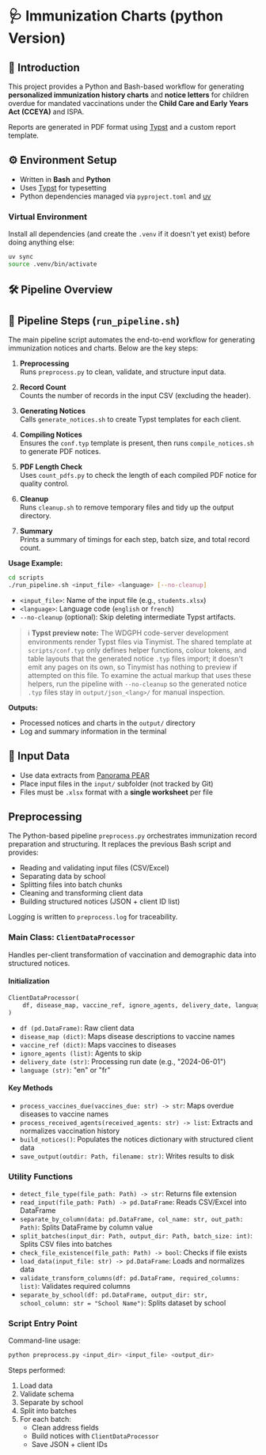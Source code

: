 # 🩺 Immunization Charts (python Version)

## 📘 Introduction

This project provides a Python and Bash-based workflow for generating **personalized immunization history charts** and **notice letters** for children overdue for mandated vaccinations under the **Child Care and Early Years Act (CCEYA)** and ISPA.

Reports are generated in PDF format using [Typst](https://typst.app) and a custom report template.

## ⚙️ Environment Setup

- Written in **Bash** and **Python**
- Uses [Typst](https://typst.app) for typesetting
- Python dependencies managed via `pyproject.toml` and [uv](https://github.com/astral-sh/uv)

### Virtual Environment

Install all dependencies (and create the `.venv` if it doesn't yet exist) before doing anything else:

```bash
uv sync
source .venv/bin/activate
```

## 🛠️ Pipeline Overview

## 🚦 Pipeline Steps (`run_pipeline.sh`)

The main pipeline script automates the end-to-end workflow for generating immunization notices and charts. Below are the key steps:

1. **Preprocessing**  
   Runs `preprocess.py` to clean, validate, and structure input data.

2. **Record Count**  
   Counts the number of records in the input CSV (excluding the header).

3. **Generating Notices**  
   Calls `generate_notices.sh` to create Typst templates for each client.

4. **Compiling Notices**  
   Ensures the `conf.typ` template is present, then runs `compile_notices.sh` to generate PDF notices.

5. **PDF Length Check**  
   Uses `count_pdfs.py` to check the length of each compiled PDF notice for quality control.

6. **Cleanup**  
   Runs `cleanup.sh` to remove temporary files and tidy up the output directory.

7. **Summary**  
   Prints a summary of timings for each step, batch size, and total record count.

**Usage Example:**
```bash
cd scripts
./run_pipeline.sh <input_file> <language> [--no-cleanup]
```
- `<input_file>`: Name of the input file (e.g., `students.xlsx`)
- `<language>`: Language code (`english` or `french`)
- `--no-cleanup` (optional): Skip deleting intermediate Typst artifacts.

> ℹ️ **Typst preview note:** The WDGPH code-server development environments render Typst files via Tinymist. The shared template at `scripts/conf.typ` only defines helper functions, colour tokens, and table layouts that the generated notice `.typ` files import; it doesn't emit any pages on its own, so Tinymist has nothing to preview if attempted on this file. To examine the actual markup that uses these helpers, run the pipeline with `--no-cleanup` so the generated notice `.typ` files stay in `output/json_<lang>/` for manual inspection.

**Outputs:**
- Processed notices and charts in the `output/` directory
- Log and summary information in the terminal

## 📂 Input Data

- Use data extracts from [Panorama PEAR](https://accessonehealth.ca/)
- Place input files in the `input/` subfolder (not tracked by Git)
- Files must be `.xlsx` format with a **single worksheet** per file

## Preprocessing

The Python-based pipeline `preprocess.py` orchestrates immunization record preparation and structuring. It replaces the previous Bash script and provides:

- Reading and validating input files (CSV/Excel)
- Separating data by school
- Splitting files into batch chunks
- Cleaning and transforming client data
- Building structured notices (JSON + client ID list)

Logging is written to `preprocess.log` for traceability.

### Main Class: `ClientDataProcessor`

Handles per-client transformation of vaccination and demographic data into structured notices.

#### Initialization

```python
ClientDataProcessor(
    df, disease_map, vaccine_ref, ignore_agents, delivery_date, language="en"
)
```

- `df (pd.DataFrame)`: Raw client data
- `disease_map (dict)`: Maps disease descriptions to vaccine names
- `vaccine_ref (dict)`: Maps vaccines to diseases
- `ignore_agents (list)`: Agents to skip
- `delivery_date (str)`: Processing run date (e.g., "2024-06-01")
- `language (str)`: "en" or "fr"

#### Key Methods

- `process_vaccines_due(vaccines_due: str) -> str`: Maps overdue diseases to vaccine names
- `process_received_agents(received_agents: str) -> list`: Extracts and normalizes vaccination history
- `build_notices()`: Populates the notices dictionary with structured client data
- `save_output(outdir: Path, filename: str)`: Writes results to disk

### Utility Functions

- `detect_file_type(file_path: Path) -> str`: Returns file extension
- `read_input(file_path: Path) -> pd.DataFrame`: Reads CSV/Excel into DataFrame
- `separate_by_column(data: pd.DataFrame, col_name: str, out_path: Path)`: Splits DataFrame by column value
- `split_batches(input_dir: Path, output_dir: Path, batch_size: int)`: Splits CSV files into batches
- `check_file_existence(file_path: Path) -> bool`: Checks if file exists
- `load_data(input_file: str) -> pd.DataFrame`: Loads and normalizes data
- `validate_transform_columns(df: pd.DataFrame, required_columns: list)`: Validates required columns
- `separate_by_school(df: pd.DataFrame, output_dir: str, school_column: str = "School Name")`: Splits dataset by school

### Script Entry Point

Command-line usage:

```bash
python preprocess.py <input_dir> <input_file> <output_dir>
```

Steps performed:

1. Load data
2. Validate schema
3. Separate by school
4. Split into batches
5. For each batch:
    - Clean address fields
    - Build notices with `ClientDataProcessor`
    - Save JSON + client IDs


